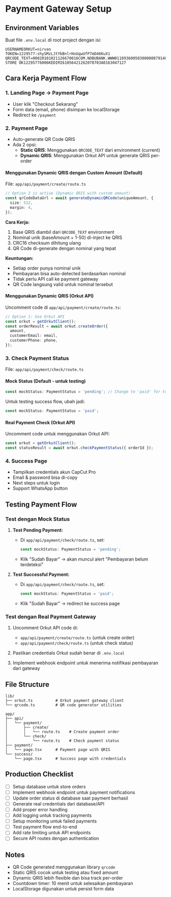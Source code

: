 # Payment Gateway Setup

## Environment Variables

Buat file `.env.local` di root project dengan isi:

```env
USERNAMEORKUT=nirvan
TOKEN=1229577:shySMzLJtYbBnlrHoGqwUfP7mD46KuX1
QRCODE_TEXT=00020101021126670016COM.NOBUBANK.WWW01189360050300000879140214703239147837910303UMI51440014ID.CO.QRIS.WWW0215ID20232709941630303UMI5204481253033605802ID5923GRANOOL STORE OK12295776006KEDIRI61056421262070703A0163047127
```

## Cara Kerja Payment Flow

### 1. Landing Page → Payment Page
- User klik "Checkout Sekarang"
- Form data (email, phone) disimpan ke localStorage
- Redirect ke `/payment`

### 2. Payment Page
- Auto-generate QR Code QRIS
- Ada 2 opsi:
  - **Static QRIS**: Menggunakan `QRCODE_TEXT` dari environment (current)
  - **Dynamic QRIS**: Menggunakan Orkut API untuk generate QRIS per-order

#### Menggunakan Dynamic QRIS dengan Custom Amount (Default)
File: `app/api/payment/create/route.ts`
```typescript
// Option 2 is active (Dynamic QRIS with custom amount)
const qrCodeDataUrl = await generateDynamicQRCode(uniqueAmount, {
  size: 512,
  margin: 4,
});
```

**Cara Kerja:**
1. Base QRIS diambil dari `QRCODE_TEXT` environment
2. Nominal unik (baseAmount + 1-50) di-inject ke QRIS
3. CRC16 checksum dihitung ulang
4. QR Code di-generate dengan nominal yang tepat

**Keuntungan:**
- Setiap order punya nominal unik
- Pembayaran bisa auto-detected berdasarkan nominal
- Tidak perlu API call ke payment gateway
- QR Code langsung valid untuk nominal tersebut

#### Menggunakan Dynamic QRIS (Orkut API)
Uncomment code di `app/api/payment/create/route.ts`:
```typescript
// Option 1: Use Orkut API
const orkut = getOrkutClient();
const orderResult = await orkut.createOrder({
  amount,
  customerEmail: email,
  customerPhone: phone,
});
```

### 3. Check Payment Status
File: `app/api/payment/check/route.ts`

#### Mock Status (Default - untuk testing)
```typescript
const mockStatus: PaymentStatus = 'pending'; // Change to 'paid' for testing
```

Untuk testing success flow, ubah jadi:
```typescript
const mockStatus: PaymentStatus = 'paid';
```

#### Real Payment Check (Orkut API)
Uncomment code untuk menggunakan Orkut API:
```typescript
const orkut = getOrkutClient();
const statusResult = await orkut.checkPaymentStatus({ orderId });
```

### 4. Success Page
- Tampilkan credentials akun CapCut Pro
- Email & password bisa di-copy
- Next steps untuk login
- Support WhatsApp button

## Testing Payment Flow

### Test dengan Mock Status

1. **Test Pending Payment:**
   - Di `app/api/payment/check/route.ts`, set:
     ```typescript
     const mockStatus: PaymentStatus = 'pending';
     ```
   - Klik "Sudah Bayar" → akan muncul alert "Pembayaran belum terdeteksi"

2. **Test Successful Payment:**
   - Di `app/api/payment/check/route.ts`, set:
     ```typescript
     const mockStatus: PaymentStatus = 'paid';
     ```
   - Klik "Sudah Bayar" → redirect ke success page

### Test dengan Real Payment Gateway

1. Uncomment Orkut API code di:
   - `app/api/payment/create/route.ts` (untuk create order)
   - `app/api/payment/check/route.ts` (untuk check status)

2. Pastikan credentials Orkut sudah benar di `.env.local`

3. Implement webhook endpoint untuk menerima notifikasi pembayaran dari gateway

## File Structure

```
lib/
├── orkut.ts          # Orkut payment gateway client
└── qrcode.ts         # QR code generator utilities

app/
├── api/
│   └── payment/
│       ├── create/
│       │   └── route.ts    # Create payment order
│       └── check/
│           └── route.ts    # Check payment status
├── payment/
│   └── page.tsx      # Payment page with QRIS
└── success/
    └── page.tsx      # Success page with credentials
```

## Production Checklist

- [ ] Setup database untuk store orders
- [ ] Implement webhook endpoint untuk payment notifications
- [ ] Update order status di database saat payment berhasil
- [ ] Generate real credentials dari database/API
- [ ] Add proper error handling
- [ ] Add logging untuk tracking payments
- [ ] Setup monitoring untuk failed payments
- [ ] Test payment flow end-to-end
- [ ] Add rate limiting untuk API endpoints
- [ ] Secure API routes dengan authentication

## Notes

- QR Code generated menggunakan library `qrcode`
- Static QRIS cocok untuk testing atau fixed amount
- Dynamic QRIS lebih flexible dan bisa track per-order
- Countdown timer: 10 menit untuk selesaikan pembayaran
- LocalStorage digunakan untuk persist form data
